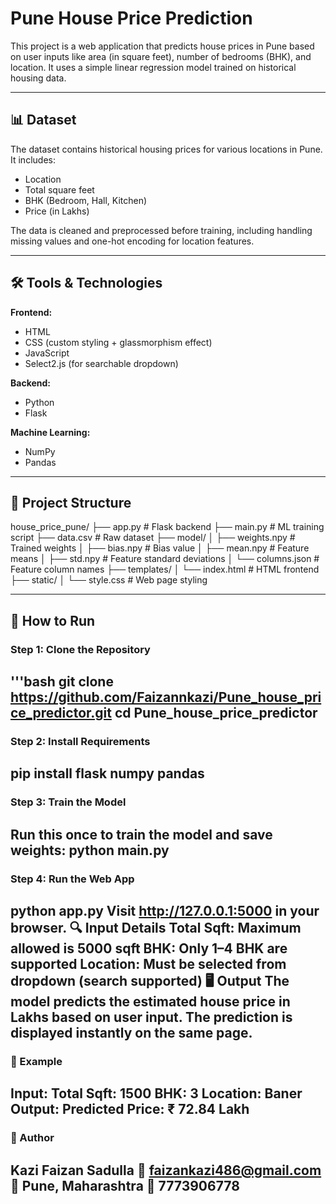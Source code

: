 # Pune House Price Prediction

This project is a web application that predicts house prices in Pune based on user inputs like area (in square feet), number of bedrooms (BHK), and location. It uses a simple linear regression model trained on historical housing data.

---

## 📊 Dataset

The dataset contains historical housing prices for various locations in Pune. It includes:
- Location
- Total square feet
- BHK (Bedroom, Hall, Kitchen)
- Price (in Lakhs)

The data is cleaned and preprocessed before training, including handling missing values and one-hot encoding for location features.

---

## 🛠️ Tools & Technologies

**Frontend:**
- HTML
- CSS (custom styling + glassmorphism effect)
- JavaScript
- Select2.js (for searchable dropdown)

**Backend:**
- Python
- Flask

**Machine Learning:**
- NumPy
- Pandas

---

## 📁 Project Structure

house_price_pune/
├── app.py # Flask backend
├── main.py # ML training script
├── data.csv # Raw dataset
├── model/
│ ├── weights.npy # Trained weights
│ ├── bias.npy # Bias value
│ ├── mean.npy # Feature means
│ ├── std.npy # Feature standard deviations
│ └── columns.json # Feature column names
├── templates/
│ └── index.html # HTML frontend
├── static/
│ └── style.css # Web page styling

---

## 🔧 How to Run

### Step 1: Clone the Repository
'''bash
git clone https://github.com/Faizannkazi/Pune_house_price_predictor.git
cd Pune_house_price_predictor
---

### Step 2: Install Requirements
pip install flask numpy pandas
---


### Step 3: Train the Model
Run this once to train the model and save weights:
python main.py
---

### Step 4: Run the Web App
python app.py
Visit http://127.0.0.1:5000 in your browser.
🔍 Input Details
Total Sqft: Maximum allowed is 5000 sqft
BHK: Only 1–4 BHK are supported
Location: Must be selected from dropdown (search supported)
🖥️ Output
The model predicts the estimated house price in Lakhs based on user input. The prediction is displayed instantly on the same page.
---

### 📌 Example
Input:
Total Sqft: 1500
BHK: 3
Location: Baner
Output:
Predicted Price: ₹ 72.84 Lakh
----


### 👤 Author
Kazi Faizan Sadulla
📧 faizankazi486@gmail.com
📍 Pune, Maharashtra
📱 7773906778
---
